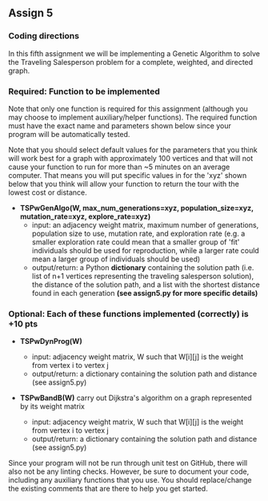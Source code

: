 ## Assign 5

### Coding directions

In this fifth assignment we will be implementing a Genetic Algorithm to solve
the Traveling Salesperson problem for a complete, weighted, and directed graph. 

### Required: Function to be implemented

Note that only one function is required for this assignment (although you may
choose to implement auxiliary/helper functions). The required function must have
the exact name and parameters shown below since your program will be
automatically tested. 

Note that you should select default values for the parameters that you think
will work best for a graph with approximately 100 vertices and that will not
cause your function to run for more than ~5 minutes on an average computer. That
means you will put specific values in for the 'xyz' shown below that you think
will allow your function to return the tour with the lowest cost or distance. 

* __TSPwGenAlgo(W, max_num_generations=xyz, population_size=xyz, mutation_rate=xyz, explore_rate=xyz)__
  * input: an adjacency weight matrix, maximum number of generations, population
    size to use, mutation rate, and exploration rate (e.g. a smaller exploration rate
    could mean that a smaller group of 'fit' individuals should be used for reproduction,
    while a larger rate could mean a larger group of individuals should be used)
  * output/return: a Python __dictionary__ containing the solution path (i.e.
    list of n+1 vertices representing the traveling salesperson solution), the
    distance of the solution path, and a list with the shortest distance found
    in each generation __(see assign5.py for more specific details)__ 

### Optional: Each of these functions implemented (correctly) is +10 pts

* __TSPwDynProg(W)__ 
  * input: adjacency weight matrix, W such that W[i][j] is the weight from vertex i to vertex j
  * output/return: a dictionary containing the solution path and distance (see assign5.py) 

* __TSPwBandB(W)__ carry out Dijkstra's algorithm on a graph represented by its weight matrix
  * input: adjacency weight matrix, W such that W[i][j] is the weight from vertex i to vertex j
  * output/return: a dictionary containing the solution path and distance (see assign5.py) 


Since your program will not be run through unit test on GitHub, there will also
not be any linting checks. However, be sure to document your code, including any
auxiliary functions that you use. You should replace/change the existing
comments that are there to help you get started. 

